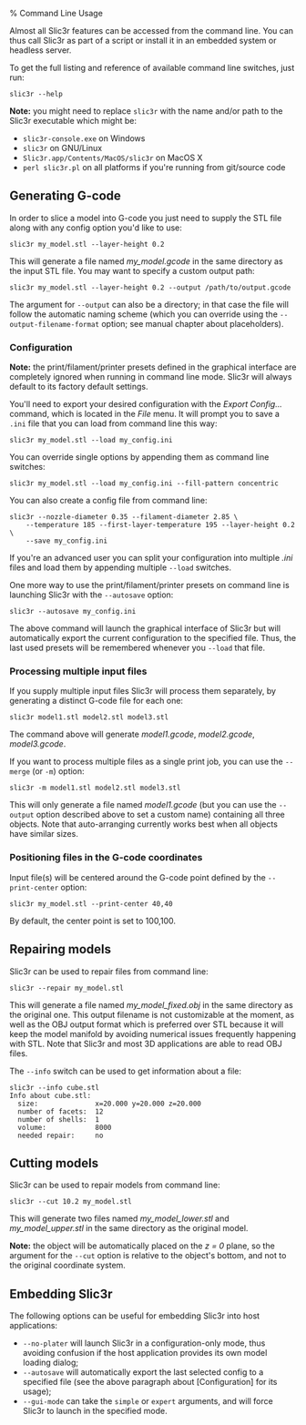 % Command Line Usage

Almost all Slic3r features can be accessed from the command line. You can
thus call Slic3r as part of a script or install it in an embedded system
or headless server.

To get the full listing and reference of available command line switches,
just run:

    slic3r --help

**Note:** you might need to replace `slic3r` with the name and/or path to the
Slic3r executable which might be:

* `slic3r-console.exe` on Windows
* `slic3r` on GNU/Linux
* `Slic3r.app/Contents/MacOS/slic3r` on MacOS X
* `perl slic3r.pl` on all platforms if you're running from git/source code

Generating G-code
-----------------

In order to slice a model into G-code you just need to supply the STL file
along with any config option you'd like to use:

    slic3r my_model.stl --layer-height 0.2

This will generate a file named *my_model.gcode* in the same directory as 
the input STL file. You may want to specify a custom output path:

    slic3r my_model.stl --layer-height 0.2 --output /path/to/output.gcode

The argument for `--output` can also be a directory; in that case the file
will follow the automatic naming scheme (which you can override using the
`--output-filename-format` option; see manual chapter about placeholders).

### Configuration

**Note:** the print/filament/printer presets defined in the graphical interface
are completely ignored when running in command line mode. Slic3r will always
default to its factory default settings.

You'll need to export your desired configuration with the *Export Config...*
command, which is located in the *File* menu. It will prompt you to save a
`.ini` file that you can load from command line this way:

    slic3r my_model.stl --load my_config.ini

You can override single options by appending them as command line switches:

    slic3r my_model.stl --load my_config.ini --fill-pattern concentric

You can also create a config file from command line:

    slic3r --nozzle-diameter 0.35 --filament-diameter 2.85 \
        --temperature 185 --first-layer-temperature 195 --layer-height 0.2 \
        --save my_config.ini

If you're an advanced user you can split your configuration into multiple 
*.ini* files and load them by appending multiple `--load` switches.

One more way to use the print/filament/printer presets on command line is
launching Slic3r with the `--autosave` option:

    slic3r --autosave my_config.ini

The above command will launch the graphical interface of Slic3r but will
automatically export the current configuration to the specified file. Thus,
the last used presets will be remembered whenever you `--load` that file.

### Processing multiple input files

If you supply multiple input files Slic3r will process them separately, 
by generating a distinct G-code file for each one:

    slic3r model1.stl model2.stl model3.stl

The command above will generate *model1.gcode*, *model2.gcode*,
*model3.gcode*.

If you want to process multiple files as a single print job, you can use
the `--merge` (or `-m`) option:
    
    slic3r -m model1.stl model2.stl model3.stl

This will only generate a file named *model1.gcode* (but you can use the 
`--output` option described above to set a custom name) containing all three
objects. Note that auto-arranging currently works best when all objects have
similar sizes.

### Positioning files in the G-code coordinates

Input file(s) will be centered around the G-code point defined by the
`--print-center` option:

    slic3r my_model.stl --print-center 40,40

By default, the center point is set to 100,100.

Repairing models
----------------

Slic3r can be used to repair files from command line:

    slic3r --repair my_model.stl

This will generate a file named *my_model_fixed.obj* in the same directory
as the original one. This output filename is not customizable at the moment,
as well as the OBJ output format which is preferred over STL because it will
keep the model manifold by avoiding numerical issues frequently happening 
with STL. Note that Slic3r and most 3D applications are able to read OBJ files.

The `--info` switch can be used to get information about a file:

    slic3r --info cube.stl
    Info about cube.stl:
      size:              x=20.000 y=20.000 z=20.000
      number of facets:  12
      number of shells:  1
      volume:            8000
      needed repair:     no

Cutting models
--------------

Slic3r can be used to repair models from command line:

    slic3r --cut 10.2 my_model.stl

This will generate two files named *my_model_lower.stl* and *my_model_upper.stl*
in the same directory as the original model.

**Note:** the object will be automatically placed on the *z = 0* plane, so 
the argument for the `--cut` option is relative to the object's bottom, and
not to the original coordinate system.

Embedding Slic3r
----------------

The following options can be useful for embedding Slic3r into host applications:

* `--no-plater` will launch Slic3r in a configuration-only mode, thus avoiding
  confusion if the host application provides its own model loading dialog;
* `--autosave` will automatically export the last selected config to a specified
   file (see the above paragraph about [Configuration] for its usage);
* `--gui-mode` can take the `simple` or `expert` arguments, and will force Slic3r
  to launch in the specified mode.

